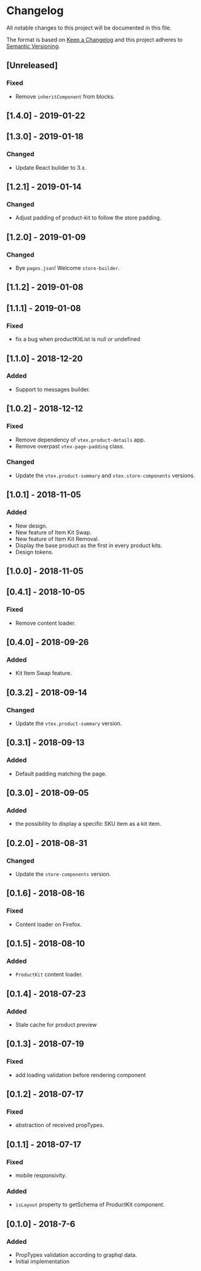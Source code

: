 # Changelog

All notable changes to this project will be documented in this file.

The format is based on [Keep a Changelog](http://keepachangelog.com/en/1.0.0/)
and this project adheres to [Semantic Versioning](http://semver.org/spec/v2.0.0.html).

## [Unreleased]
### Fixed
- Remove `inheritComponent` from blocks.

## [1.4.0] - 2019-01-22

## [1.3.0] - 2019-01-18
### Changed
- Update React builder to 3.x.

## [1.2.1] - 2019-01-14
### Changed
- Adjust padding of product-kit to follow the store padding.

## [1.2.0] - 2019-01-09
### Changed
 - Bye `pages.json`! Welcome `store-builder`.

## [1.1.2] - 2019-01-08

## [1.1.1] - 2019-01-08
### Fixed
- fix a bug when productKitList is null or undefined
 
## [1.1.0] - 2018-12-20
### Added
- Support to messages builder.

## [1.0.2] - 2018-12-12
### Fixed
- Remove dependency of `vtex.product-details` app.
- Remove overpast `vtex-page-padding` class.

### Changed
- Update the `vtex.product-summary` and `vtex.store-components` versions.

## [1.0.1] - 2018-11-05
### Added
- New design.
- New feature of Item Kit Swap.
- New feature of Item Kit Removal.
- Display the base product as the first in every product kits.
- Design tokens.

## [1.0.0] - 2018-11-05

## [0.4.1] - 2018-10-05
### Fixed
- Remove content loader.

## [0.4.0] - 2018-09-26
### Added
- Kit Item Swap feature.

## [0.3.2] - 2018-09-14
### Changed
- Update the `vtex.product-summary` version.

## [0.3.1] - 2018-09-13
### Added
- Default padding matching the page.

## [0.3.0] - 2018-09-05
### Added
- the possibility to display a specific SKU item as a kit item.

## [0.2.0] - 2018-08-31
### Changed
- Update the `store-components` version.

## [0.1.6] - 2018-08-16
### Fixed
- Content loader on Firefox.

## [0.1.5] - 2018-08-10
### Added
- `ProductKit` content loader.

## [0.1.4] - 2018-07-23
### Added
- Stale cache for product preview

## [0.1.3] - 2018-07-19
### Fixed
- add loading validation before rendering component

## [0.1.2] - 2018-07-17
### Fixed
- abstraction of received propTypes.

## [0.1.1] - 2018-07-17
### Fixed
- mobile responsivity.

### Added
- `isLayout` property to getSchema of ProductKit component.

## [0.1.0] - 2018-7-6
### Added
- PropTypes validation according to graphql data.
- Initial implementation
